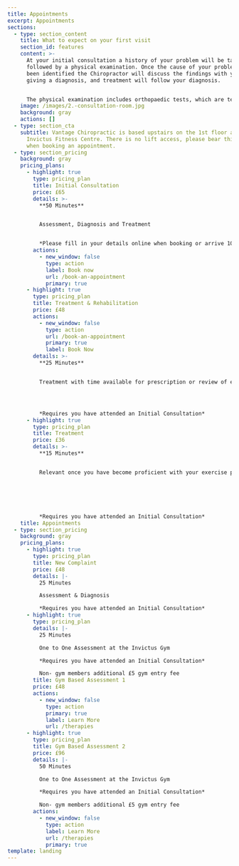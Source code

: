 ```yaml
---
title: Appointments
excerpt: Appointments
sections:
  - type: section_content
    title: What to expect on your first visit
    section_id: features
    content: >-
      At your initial consultation a history of your problem will be taken,
      followed by a physical examination. Once the cause of your problem has
      been identified the Chiropractor will discuss the findings with you,
      giving a diagnosis, and treatment will follow your diagnosis. 


      The physical examination includes orthopaedic tests, which are tests to identify the specific anatomical structures which are causing your pain; a neurological screen, and functional assessment. Functional assessments are used to determine how effectively an area is working, and to help to determine what treatment or rehabilitation exercises would be most appropriate for you.
    image: /images/2.-consultation-room.jpg
    background: gray
    actions: []
  - type: section_cta
    subtitle: Vantage Chiropractic is based upstairs on the 1st floor at the
      Invictus Fitness Centre. There is no lift access, please bear this in mind
      when booking an appointment.
  - type: section_pricing
    background: gray
    pricing_plans:
      - highlight: true
        type: pricing_plan
        title: Initial Consultation
        price: £65
        details: >-
          **50 Minutes**


          Assessment, Diagnosis and Treatment


          *Please fill in your details online when booking or arrive 10 minutes prior to your appointment to allow time for this.*
        actions:
          - new_window: false
            type: action
            label: Book now
            url: /book-an-appointment
            primary: true
      - highlight: true
        type: pricing_plan
        title: Treatment & Rehabilitation
        price: £48
        actions:
          - new_window: false
            type: action
            url: /book-an-appointment
            primary: true
            label: Book Now
        details: >-
          **25 Minutes**


          Treatment with time available for prescription or review of exercises / stretches 




          *Requires you have attended an Initial Consultation*
      - highlight: true
        type: pricing_plan
        title: Treatment
        price: £36
        details: >-
          **15 Minutes**


          Relevant once you have become proficient with your exercise prescription






          *Requires you have attended an Initial Consultation*
    title: Appointments
  - type: section_pricing
    background: gray
    pricing_plans:
      - highlight: true
        type: pricing_plan
        title: New Complaint
        price: £48
        details: |-
          25 Minutes

          Assessment & Diagnosis

          *Requires you have attended an Initial Consultation*
      - highlight: true
        type: pricing_plan
        details: |-
          25 Minutes

          One to One Assessment at the Invictus Gym

          *Requires you have attended an Initial Consultation*

          Non- gym members additional £5 gym entry fee
        title: Gym Based Assessment 1
        price: £48
        actions:
          - new_window: false
            type: action
            primary: true
            label: Learn More
            url: /therapies
      - highlight: true
        type: pricing_plan
        title: Gym Based Assessment 2
        price: £96
        details: |-
          50 Minutes

          One to One Assessment at the Invictus Gym

          *Requires you have attended an Initial Consultation*

          Non- gym members additional £5 gym entry fee
        actions:
          - new_window: false
            type: action
            label: Learn More
            url: /therapies
            primary: true
template: landing
---
```

